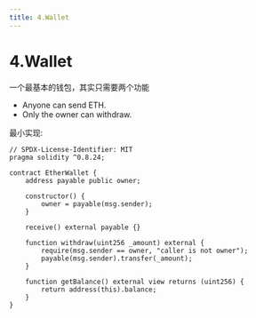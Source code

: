 ```yaml
---
title: 4.Wallet
---
```

# 4.Wallet
一个最基本的钱包，其实只需要两个功能

- Anyone can send ETH.
- Only the owner can withdraw.

最小实现:
```solidity
// SPDX-License-Identifier: MIT
pragma solidity ^0.8.24;

contract EtherWallet {
    address payable public owner;

    constructor() {
        owner = payable(msg.sender);
    }

    receive() external payable {}

    function withdraw(uint256 _amount) external {
        require(msg.sender == owner, "caller is not owner");
        payable(msg.sender).transfer(_amount);
    }

    function getBalance() external view returns (uint256) {
        return address(this).balance;
    }
}
```
